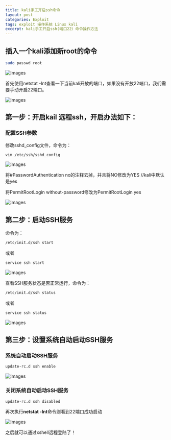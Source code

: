 ```yaml
---
title: kali手工开启ssh命令
layout: post
categories: Exploit
tags: exploit 操作系统 Linux kali
excerpt: kali手工开启ssh(端口22）命令操作方法
---
```




##  插入一个kali添加新root的命令

```sh
sudo passwd root
```

![images](https://img2022.cnblogs.com/blog/2786933/202203/2786933-20220325222259284-2063599498.png)


首先使用netstat -lnt查看一下当前kali开放的端口，如果没有开放22端口，我们需要手动开启22端口。

![images](https://img2022.cnblogs.com/blog/2786933/202203/2786933-20220325221025800-1826562903.png) 


##  第一步：开启kail 远程ssh，开启办法如下：

### 配置SSH参数

修改sshd_config文件，命令为：

```sh
vim /etc/ssh/sshd_config
```

![images](https://img2022.cnblogs.com/blog/2786933/202203/2786933-20220325221217828-2053701535.png)
 

将#PasswordAuthentication no的注释去掉，并且将NO修改为YES //kali中默认是yes

将PermitRootLogin without-password修改为PermitRootLogin yes

![images](https://img2022.cnblogs.com/blog/2786933/202203/2786933-20220325221419037-383768029.png)


##  第二步：启动SSH服务

命令为：
```sh
/etc/init.d/ssh start
```

或者
```sh
service ssh start
```


![images](https://img2022.cnblogs.com/blog/2786933/202203/2786933-20220325221624073-418461818.png)


查看SSH服务状态是否正常运行，命令为：
```sh
/etc/init.d/ssh status
```
或者
```sh
service ssh status
```
 
![images](https://img2022.cnblogs.com/blog/2786933/202203/2786933-20220325221539972-418734645.png)


##  第三步：设置系统自动启动SSH服务

### 系统自动启动SSH服务

```sh
update-rc.d ssh enable 
```

![images](https://img2022.cnblogs.com/blog/2786933/202203/2786933-20220325221730228-2086528238.png)
 
 
### 关闭系统自动启动SSH服务

``` sh
update-rc.d ssh disabled
```

再次执行**netstat -lnt**命令则看到22端口成功启动

![images](https://img2022.cnblogs.com/blog/2786933/202203/2786933-20220325221820145-2130970474.png)

 之后就可以通过xshell远程登陆了！
